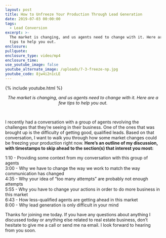 ```yaml
---
layout: post
title: How to Unfreeze Your Production Through Lead Generation
date: 2019-07-03 00:00:00
tags:
  - Lead Conversion
excerpt: >-
  The market is changing, and us agents need to change with it. Here are a few
  tips to help you out.
enclosure:
pullquote:
enclosure_type: video/mp4
enclosure_time:
use_youtube_image: false
youtube_alternate_image: /uploads/7-3-freeze-np.jpg
youtube_code: 8jw4i2n1cLE
---
```


{% include youtube.html %}

<center><em>The market is changing, and us agents need to change with it. Here are a few tips to help you out.</em></center>

&nbsp;

I recently had a conversation with a group of agents revolving the challenges that they’re seeing in their business. One of the ones that was brought up is the difficulty of getting good, qualified leads. Based on that conversation, I want to walk you through how some market changes could be freezing your production right now. **Here’s an outline of my discussion, with timestamps to skip ahead to the section(s) that interest you most:**

1:10 - Providing some context from my conversation with this group of agents<br>3:00 - Why we have to change the way we work to match the way communication has changed<br>4:35 - Why your idea of “too many attempts” are probably not enough attempts<br>5:55 - Why you have to change your actions in order to do more business in this market<br>6:43 - How less-qualified agents are getting ahead in this market<br>8:00 - Why lead generation is only difficult in your mind

Thanks for joining me today. If you have any questions about anything I discussed today or anything else related to real estate business, don’t hesitate to give me a call or send me na email. I look forward to hearing from you soon.